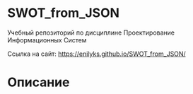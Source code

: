 # SWOT_from_JSON
Учебный репозиторий по дисциплине Проектирование Информационных Систем

Ссылка на сайт:
https://enilyks.github.io/SWOT_from_JSON/

# Описание

